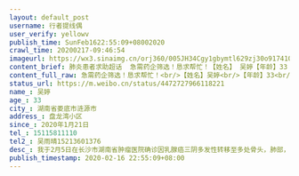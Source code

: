 ```yaml
---
layout: default_post
username: 行者提线偶
user_verify: yellowv
publish_time: SunFeb1622:55:09+08002020
crawl_time: 20200217-09:46:54
imageurl: https://wx3.sinaimg.cn/orj360/005JH34Cgy1gbymtl629zj30o917410u.jpg,https://wx1.sinaimg.cn/orj360/005JH34Cgy1gbymtmmj04j30u01hcahr.jpg
content_brief: 肺炎患者求助超话  急需药企筛选！恳求帮忙！【姓名】 吴婷【年龄】33【所在城市】湖南省娄底市涟源市【所在小区、社区】盘龙湾小区【患病时间】2020年1月21日【联系方式】15115811110【其他紧急联系人】吴雨晴 15213601376【病情描述】我于2月5日在长沙市湖南省肿瘤医院确诊因乳腺癌三阴 ...全文
content_full_raw: 急需药企筛选！恳求帮忙！<br/>【姓名】吴婷<br/>【年龄】33<br/>【所在城市】湖南省娄底市涟源市<br/>【所在小区、社区】盘龙湾小区<br/>【患病时间】2020年1月21日<br/>【联系方式】15115811110<br/>【其他紧急联系人】吴雨晴15213601376<br/>【病情描述】我于2月5日在长沙市湖南省肿瘤医院确诊因乳腺癌三阴多发性转移至多处骨头，肺部，肝脏，医生建议参与临床医学治疗，现因疫情药企无法进行双靶筛选。因此在家等待通知已有将近半个月，主治医生给出建议是不能再等，必须马上治疗，但患者目前进退两难得不到救治。临床医学研究药企因疫情暂停筛选，无法入组治疗，从等待检查到现在已在家等待将近一个月，希望能得到药企筛选得到治疗。
status_url: https://m.weibo.cn/status/4472727966118221
name_: 吴婷
age_: 33
city_: 湖南省娄底市涟源市
address_: 盘龙湾小区
since_: 2020年1月21日
tel_: 15115811110
tel2_: 吴雨晴15213601376
desc_: 我于2月5日在长沙市湖南省肿瘤医院确诊因乳腺癌三阴多发性转移至多处骨头，肺部，肝脏，医生建议参与临床医学治疗，现因疫情药企无法进行双靶筛选。因此在家等待通知已有将近半个月，主治医生给出建议是不能再等，必须马上治疗，但患者目前进退两难得不到救治。临床医学研究药企因疫情暂停筛选，无法入组治疗，从等待检查到现在已在家等待将近一个月，希望能得到药企筛选得到治疗。
publish_timestamp: 2020-02-16 22:55:09+08:00
---
```

